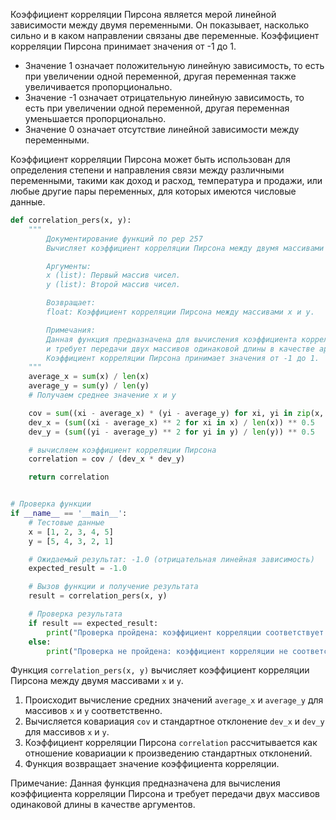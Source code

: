 Коэффициент корреляции Пирсона является мерой линейной зависимости между двумя переменными. Он показывает, насколько сильно и в каком направлении связаны две переменные. Коэффициент корреляции Пирсона принимает значения от -1 до 1.

- Значение 1 означает положительную линейную зависимость, то есть при увеличении одной переменной, другая переменная также увеличивается пропорционально.
- Значение -1 означает отрицательную линейную зависимость, то есть при увеличении одной переменной, другая переменная уменьшается пропорционально.
- Значение 0 означает отсутствие линейной зависимости между переменными.

Коэффициент корреляции Пирсона может быть использован для определения степени и направления связи между различными переменными, такими как доход и расход, температура и продажи, или любые другие пары переменных, для которых имеются числовые данные.

```python
def correlation_pers(x, y):
    """
        Документирование функций по pep 257
        Вычисляет коэффициент корреляции Пирсона между двумя массивами x и y.

        Аргументы:
        x (list): Первый массив чисел.
        y (list): Второй массив чисел.

        Возвращает:
        float: Коэффициент корреляции Пирсона между массивами x и y.

        Примечания:
        Данная функция предназначена для вычисления коэффициента корреляции Пирсона
        и требует передачи двух массивов одинаковой длины в качестве аргументов.
        Коэффициент корреляции Пирсона принимает значения от -1 до 1.
    """
    average_x = sum(x) / len(x)
    average_y = sum(y) / len(y)
    # Получаем среднее значение x и y

    cov = sum((xi - average_x) * (yi - average_y) for xi, yi in zip(x, y))
    dev_x = (sum((xi - average_x) ** 2 for xi in x) / len(x)) ** 0.5
    dev_y = (sum((yi - average_y) ** 2 for yi in y) / len(y)) ** 0.5

    # вычисляем коэффициент корреляции Пирсона
    correlation = cov / (dev_x * dev_y)

    return correlation


# Проверка функции
if __name__ == '__main__':
    # Тестовые данные
    x = [1, 2, 3, 4, 5]
    y = [5, 4, 3, 2, 1]

    # Ожидаемый результат: -1.0 (отрицательная линейная зависимость)
    expected_result = -1.0

    # Вызов функции и получение результата
    result = correlation_pers(x, y)

    # Проверка результата
    if result == expected_result:
        print("Проверка пройдена: коэффициент корреляции соответствует ожидаемому результату.")
    else:
        print("Проверка не пройдена: коэффициент корреляции не соответствует ожидаемому результату.")


```
Функция `correlation_pers(x, y)` вычисляет коэффициент корреляции Пирсона между двумя массивами `x` и `y`.

1. Происходит вычисление средних значений `average_x` и `average_y` для массивов `x` и `y` соответственно.
2. Вычисляется ковариация `cov` и стандартное отклонение `dev_x` и `dev_y` для массивов `x` и `y`.
3. Коэффициент корреляции Пирсона `correlation` рассчитывается как отношение ковариации к произведению стандартных отклонений.
4. Функция возвращает значение коэффициента корреляции.

Примечание: Данная функция предназначена для вычисления коэффициента корреляции Пирсона и требует передачи двух массивов одинаковой длины в качестве аргументов.